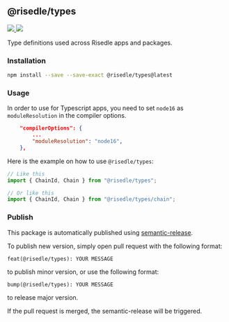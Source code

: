 ## @risedle/types

<div align="left">
  <a href="https://www.npmjs.com/package/@risedle/types">
    <img src="https://badgen.net/npm/v/@risedle/types?color=black&labelColor=black">
  </a>
  <a href="https://www.npmjs.com/package/@risedle/types">
    <img src="https://badgen.net/badge/icon/Made%20By%20Risedle%20Labs?label&color=black&labelColor=black">
  </a>
</div>

Type definitions used across Risedle apps and packages.

### Installation

```sh
npm install --save --save-exact @risedle/types@latest
```

### Usage

In order to use for Typescript apps, you need to set `node16` as
`moduleResolution` in the compiler options.

```json
    "compilerOptions": {
        ...
        "moduleResolution": "node16",
    },
```

Here is the example on how to use `@risedle/types`:

```typescript
// Like this
import { ChainId, Chain } from "@risedle/types";

// Or like this
import { ChainId, Chain } from "@risedle/types/chain";
```

### Publish

This package is automatically published using
[semantic-release](https://semantic-release.gitbook.io/semantic-release/).

To publish new version, simply open pull request with the following format:

```
feat(@risedle/types): YOUR MESSAGE
```

to publish minor version, or use the following format:

```
bump(@risedle/types): YOUR MESSAGE
```

to release major version.

If the pull request is merged, the semantic-release will be triggered.
